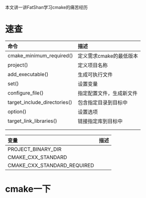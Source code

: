 本文讲一讲FatShan学习cmake的痛苦经历

# 速查

|命令|描述|
|:--|:--|
|cmake_minimum_required()|定义需求cmake的最低版本|
|project()|定义项目名称|
|add_executable()|生成可执行文件|
|set()|设置变量|
|configure_file()|指定配置文件，生成新文件|
|target_include_directories()|包含指定目录到目标中|
|option()|设置选项|
|target_link_libraries()|链接指定库到目标中|
|||
|||

|变量|描述|
|:--|:--|
|PROJECT_BINARY_DIR||
|CMAKE_CXX_STANDARD||
|CMAKE_CXX_STANDARD_REQUIRED||

# cmake一下

